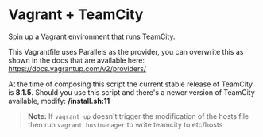 Vagrant + TeamCity
===============

Spin up a Vagrant environment that runs TeamCity.

This Vagrantfile uses Parallels as the provider, you can overwrite this as shown in the docs that are available here: https://docs.vagrantup.com/v2/providers/

At the time of composing this script the current stable release of TeamCity is **8.1.5**. Should you use this script and there's a newer version of TeamCity available, modify: **/install.sh:11**

>**Note:**
If `vagrant up` doesn't trigger the modification of the hosts file then run `vagrant hostmanager` to write teamcity to etc/hosts
